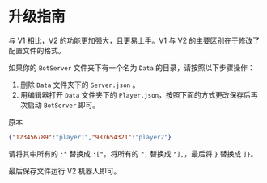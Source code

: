 # 升级指南

与 V1 相比，V2 的功能更加强大，且更易上手。V1 与 V2 的主要区别在于修改了配置文件的格式。

[//]: # (## 单个文件)

[//]: # ()
[//]: # (在最初的版本中，只有一个 `Data.json` 文件，其内容如下：)

[//]: # ()
[//]: # (```json)

[//]: # ({)

[//]: # (  "server": {"name": ["port", "password"]},)

[//]: # (  "player": {"QQ number": "player"})

[//]: # (})

[//]: # (```)

[//]: # ()
[//]: # (如若你想保存你的数据，请先运行一次 V2 版本。如果没有问题，你将会看到一个新建的 `Data` 文件夹，以及里面的 3 个文件。)

[//]: # (用编辑器打开 `Player.json`，请复制原配置文件 `player` 将内容按照你原本的配置文件修改为如下：)


如果你的 `BotServer` 文件夹下有一个名为 `Data` 的目录，请按照以下步骤操作：

1. 删除 `Data` 文件夹下的 `Server.json` 。
2. 用编辑器打开 `Data` 文件夹下的 `Player.json`，按照下面的方式更改保存后再次启动 `BotServer` 即可。

原本

```json
{"123456789":"player1","987654321":"player2"}
```
请将其中所有的 `:"` 替换成 `:["`，将所有的 `",` 替换成 `"],`，最后将 `}` 替换成 `]}`。

最后保存文件运行 V2 机器人即可。
